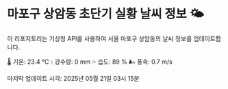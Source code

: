 
# 마포구 상암동 초단기 실황 날씨 정보 🌤️

이 리포지토리는 기상청 API를 사용하여 서울 마포구 상암동의 날씨 정보를 업데이트합니다. 

🌡️ 기온: 23.4 ℃
💧 강수량: 0 mm
💦 습도: 89 %
🌬️ 풍속: 0.7 m/s

마지막 업데이트 시각: 2025년 05월 21일 03시 15분    
